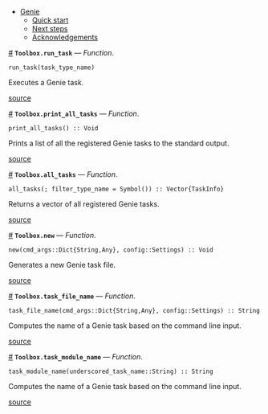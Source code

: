 

- [Genie](index.md#Genie-1)
    - [Quick start](index.md#Quick-start-1)
    - [Next steps](index.md#Next-steps-1)
    - [Acknowledgements](index.md#Acknowledgements-1)

<a id='Toolbox.run_task' href='#Toolbox.run_task'>#</a>
**`Toolbox.run_task`** &mdash; *Function*.



```
run_task(task_type_name)
```

Executes a Genie task.


<a target='_blank' href='https://github.com/essenciary/Genie.jl/tree/bbc5671fb81149c8da565a16ed27d1cf7fd2ccfc/src/Toolbox.jl#L12-L16' class='documenter-source'>source</a><br>

<a id='Toolbox.print_all_tasks' href='#Toolbox.print_all_tasks'>#</a>
**`Toolbox.print_all_tasks`** &mdash; *Function*.



```
print_all_tasks() :: Void
```

Prints a list of all the registered Genie tasks to the standard output.


<a target='_blank' href='https://github.com/essenciary/Genie.jl/tree/bbc5671fb81149c8da565a16ed27d1cf7fd2ccfc/src/Toolbox.jl#L25-L29' class='documenter-source'>source</a><br>

<a id='Toolbox.all_tasks' href='#Toolbox.all_tasks'>#</a>
**`Toolbox.all_tasks`** &mdash; *Function*.



```
all_tasks(; filter_type_name = Symbol()) :: Vector{TaskInfo}
```

Returns a vector of all registered Genie tasks.


<a target='_blank' href='https://github.com/essenciary/Genie.jl/tree/bbc5671fb81149c8da565a16ed27d1cf7fd2ccfc/src/Toolbox.jl#L42-L46' class='documenter-source'>source</a><br>

<a id='Toolbox.new' href='#Toolbox.new'>#</a>
**`Toolbox.new`** &mdash; *Function*.



```
new(cmd_args::Dict{String,Any}, config::Settings) :: Void
```

Generates a new Genie task file.


<a target='_blank' href='https://github.com/essenciary/Genie.jl/tree/bbc5671fb81149c8da565a16ed27d1cf7fd2ccfc/src/Toolbox.jl#L70-L74' class='documenter-source'>source</a><br>

<a id='Toolbox.task_file_name' href='#Toolbox.task_file_name'>#</a>
**`Toolbox.task_file_name`** &mdash; *Function*.



```
task_file_name(cmd_args::Dict{String,Any}, config::Settings) :: String
```

Computes the name of a Genie task based on the command line input.


<a target='_blank' href='https://github.com/essenciary/Genie.jl/tree/bbc5671fb81149c8da565a16ed27d1cf7fd2ccfc/src/Toolbox.jl#L92-L96' class='documenter-source'>source</a><br>

<a id='Toolbox.task_module_name' href='#Toolbox.task_module_name'>#</a>
**`Toolbox.task_module_name`** &mdash; *Function*.



```
task_module_name(underscored_task_name::String) :: String
```

Computes the name of a Genie task based on the command line input.


<a target='_blank' href='https://github.com/essenciary/Genie.jl/tree/bbc5671fb81149c8da565a16ed27d1cf7fd2ccfc/src/Toolbox.jl#L102-L106' class='documenter-source'>source</a><br>

